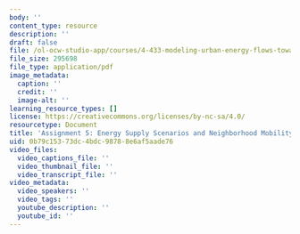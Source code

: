 ```yaml
---
body: ''
content_type: resource
description: ''
draft: false
file: /ol-ocw-studio-app/courses/4-433-modeling-urban-energy-flows-towards-sustainable-cities-and-neighborhoods-spring-2020/mit4_433s20_assignment5.pdf
file_size: 295698
file_type: application/pdf
image_metadata:
  caption: ''
  credit: ''
  image-alt: ''
learning_resource_types: []
license: https://creativecommons.org/licenses/by-nc-sa/4.0/
resourcetype: Document
title: 'Assignment 5: Energy Supply Scenarios and Neighborhood Mobility (PDF)'
uid: 0b79c153-73dc-4bdc-9878-8e6af5aade76
video_files:
  video_captions_file: ''
  video_thumbnail_file: ''
  video_transcript_file: ''
video_metadata:
  video_speakers: ''
  video_tags: ''
  youtube_description: ''
  youtube_id: ''
---
```

